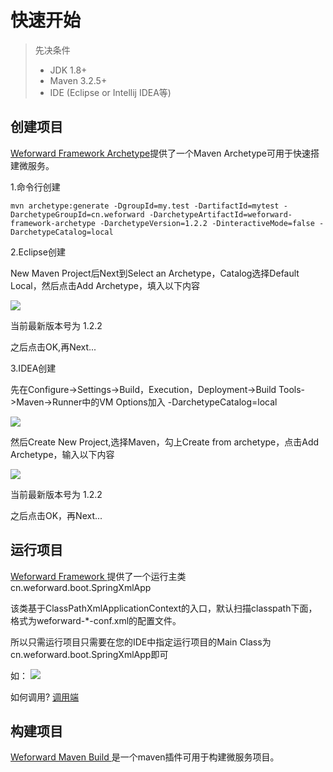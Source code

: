 # 快速开始

> 先决条件
> + JDK 1.8+
> + Maven 3.2.5+
> + IDE (Eclipse or Intellij IDEA等)

## 创建项目

[Weforward Framework Archetype](https://github.com/weforward/weforward-framework-archetype)提供了一个Maven Archetype可用于快速搭建微服务。

1.命令行创建
```shell
mvn archetype:generate -DgroupId=my.test -DartifactId=mytest -DarchetypeGroupId=cn.weforward -DarchetypeArtifactId=weforward-framework-archetype -DarchetypeVersion=1.2.2 -DinteractiveMode=false -DarchetypeCatalog=local
```

2.Eclipse创建

New Maven Project后Next到Select an Archetype，Catalog选择Default Local，然后点击Add Archetype，填入以下内容

![](img/eclipse_1_1.png)

当前最新版本号为 1.2.2

之后点击OK,再Next...

3.IDEA创建

先在Configure->Settings->Build，Execution，Deployment->Build Tools->Maven->Runner中的VM Options加入
-DarchetypeCatalog=local

![](img/idea_1_1.jpg)

然后Create New Project,选择Maven，勾上Create from archetype，点击Add Archetype，输入以下内容

![](img/idea_1_2.png)

当前最新版本号为 1.2.2

之后点击OK，再Next...

## 运行项目

[Weforward Framework ](https://github.com/weforward/weforward-framework) 提供了一个运行主类cn.weforward.boot.SpringXmlApp

该类基于ClassPathXmlApplicationContext的入口，默认扫描classpath下面，格式为weforward-*-conf.xml的配置文件。

所以只需运行项目只需要在您的IDE中指定运行项目的Main Class为cn.weforward.boot.SpringXmlApp即可

如：
![](img/eclipse_2_1.jpg)

如何调用? [调用端 ](/guide/client/)

## 构建项目

[Weforward Maven Build ](https://github.com/weforward/weforward-maven-build) 是一个maven插件可用于构建微服务项目。